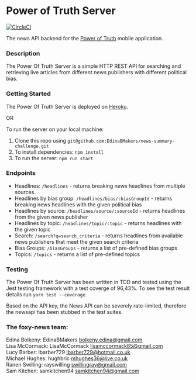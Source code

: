 # Power of Truth Server

[![CircleCI](https://circleci.com/gh/EdinaBMakers/PowerOfTruthServer.svg?style=svg)](https://circleci.com/gh/EdinaBMakers/PowerOfTruthServer)

The news API backend for the [Power of Truth](https://github.com/rayswilling/PowerOfTruth) mobile application.

### Description
The Power Of Truth Server is a simple HTTP REST API for searching and retrieving live articles from different news publishers with different political bias. 

### Getting Started
The Power Of Truth Server is deployed on [Heroku](https://power-of-truth-server.herokuapp.com/).

OR

To run the server on your local machine:
1. Clone this repo using `git@github.com:EdinaBMakers/news-summary-challenge.git`
2. To install dependencies: `npm install`
3. To run the server: `npm run start` 

### Endpoints
* Headlines: `/headlines` - returns breaking news headlines from multiple sources.
* Headlines by bias group: `/headlines/bias/:biasGroupId` - returns breaking news headlines with the given political bias
* Headlines by source: `/headlines/source/:sourceId` - returns headlines from the given news publisher
* Headlines by topic: `/headlines/topic/:topic` - returns headlines with the given topic
* Search: `/search?q=search_criteria` - returns headlines from available news publishers that meet the given search criteria
* Bias Groups: `/biasGroups` - returns a list of pre-defined bias groups
* Topics: `/topics` - returns a list of pre-defined topics


### Testing

The Power Of Truth Server has been written in TDD and tested using the Jest testing framework with a test coverge of 96,43%. To see the test result details run `yarn test --coverage`.

Based on the API key, the News API can be severely rate-limited, therefore the newsapi has been stubbed in the test suites.


### The foxy-news team:

Edina Bolkeny: EdinaBMakers bolkeny.edina@gmail.com   
Lisa McCormack: LisaMcCormack lisamccormack85@gmail.com   
Lucy Barber: lbarber729 lbarber729@hotmail.co.uk    
Michael Hughes: hughbric mhughes36@live.co.uk   
Ranen Swilling: rayswilling swillingray@gmail.com   
Sam Kitchen: samkitchen94 samkitchen94@gmail.com

